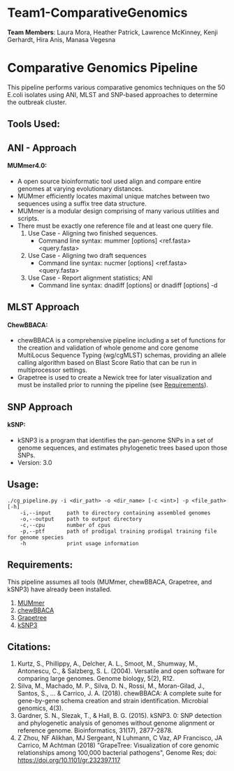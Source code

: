 # Team1-ComparativeGenomics

**Team Members**: Laura Mora, Heather Patrick, Lawrence McKinney, Kenji Gerhardt, Hira Anis, Manasa Vegesna 

# Comparative Genomics Pipeline

This pipeline performs various comparative genomics techniques on the 50 E.coli isolates using ANI, MLST and SNP-based approaches to determine the outbreak cluster. 

## Tools Used:

## ANI - Approach
	
#### MUMmer4.0:	
   * A open source bioinformatic tool used align and compare entire genomes at varying evolutionary distances.
   * MUMmer efficiently locates maximal unique matches between two sequences using a suffix tree data structure.
   * MUMmer is a modular design comprising of many various utilities and scripts.
   * There must be exactly one reference file and at least one query file.
     1. Use Case - Aligning two finished sequences.
         * Command line syntax: mummer [options] <ref.fasta> <query.fasta>
     2. Use Case - Aligning two draft sequences
         * Command line syntax: nucmer [options] <ref.fasta> <query.fasta>
     3. Use Case - Report alignment statistics; ANI
         * Command line syntax: dnadiff  [options]  <reference>  <query> or dnadiff  [options]  -d <delta file>
   
## MLST Approach

#### ChewBBACA:	
   * chewBBACA is a comprehensive pipeline including a set of functions for the creation and validation of whole genome and core genome MultiLocus Sequence Typing (wg/cgMLST) schemas, providing an allele calling algorithm based on Blast Score Ratio that can be run in multiprocessor settings.
   * Grapetree is used to create a Newick tree for later visualization and must be installed prior to running the pipeline (see [Requirements](#Requirements)).	
   
## SNP Approach

#### kSNP:
   * kSNP3 is a program that identifies the pan-genome SNPs in a set of genome sequences, and estimates
phylogenetic trees based upon those SNPs. 
   * Version: 3.0

## Usage:
```
./cg_pipeline.py -i <dir_path> -o <dir_name> [-c <int>] -p <file_path> [-h]
    -i,--input     path to directory containing assembled genomes
    -o,--output    path to output directory
    -c,--cpu       number of cpus
    -p,--ptf       path of prodigal training prodigal training file for genome species
    -h             print usage information    
```

## Requirements:
This pipeline assumes all tools (MUMmer, chewBBACA, Grapetree, and kSNP3) have already been installed.
1. [MUMmer](http://mummer.sourceforge.net/)
2. [chewBBACA](https://github.com/B-UMMI/chewBBACA) 
3. [Grapetree](https://github.com/achtman-lab/GrapeTree)
4. [kSNP3](https://sourceforge.net/projects/ksnp/)

## Citations:

1) Kurtz, S., Phillippy, A., Delcher, A. L., Smoot, M., Shumway, M., Antonescu, C., & Salzberg, S. L. (2004). Versatile and open software for comparing large genomes. Genome biology, 5(2), R12.
2) Silva, M., Machado, M. P., Silva, D. N., Rossi, M., Moran-Gilad, J., Santos, S., ... & Carrico, J. A. (2018). chewBBACA: A complete suite for gene-by-gene schema creation and strain identification. Microbial genomics, 4(3).
3) Gardner, S. N., Slezak, T., & Hall, B. G. (2015). kSNP3. 0: SNP detection and phylogenetic analysis of genomes without genome alignment or reference genome. Bioinformatics, 31(17), 2877-2878.
4) Z Zhou, NF Alikhan, MJ Sergeant, N Luhmann, C Vaz, AP Francisco, JA Carrico, M Achtman (2018) "GrapeTree: Visualization of core genomic relationships among 100,000 bacterial pathogens", Genome Res; doi: https://doi.org/10.1101/gr.232397.117
